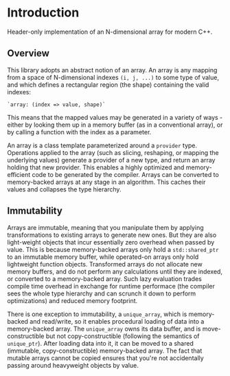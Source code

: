 # Introduction
Header-only implementation of an N-dimensional array for modern C++.

## Overview
This library adopts an abstract notion of an array. An array is any mapping from a space of N-dimensional indexes `(i, j, ...)` to some type of value, and which defines a rectangular region (the shape) containing the valid indexes:

    `array: (index => value, shape)`

This means that the mapped values may be generated in a variety of ways - either by looking them up in a memory buffer (as in a conventional array), or by calling a function with the index as a parameter.

An array is a class template parameterized around a `provider` type. Operations applied to the array (such as slicing, reshaping, or mapping the underlying values) generate a provider of a new type, and return an array holding that new provider. This enables a highly optimized and memory-efficient code to be generated by the compiler. Arrays can be converted to memory-backed arrays at any stage in an algorithm. This caches their values and collapses the type hierarchy.

## Immutability
Arrays are immutable, meaning that you manipulate them by applying transformations to existing arrays to generate new ones. But they are also light-weight objects that incur essentially zero overhead when passed by value. This is because memory-backed arrays only hold a `std::shared_ptr` to an immutable memory buffer, while operated-on arrays only hold lightweight function objects. Transformed arrays do not allocate new memory buffers, and do not perform any calculations until they are indexed, or converted to a memory-backed array. Such lazy evaluation trades compile time overhead in exchange for runtime performace (the compiler sees the whole type hierarchy and can scrunch it down to perform optimizations) and reduced memory footprint.

There is one exception to immutability, a `unique_array`, which is memory-backed and read/write, so it enables procedural loading of data into a memory-backed array. The `unique_array` owns its data buffer, and is move-constructible but not copy-constructible (following the semantics of `unique_ptr`). After loading data into it, it can be moved to a shared (immutable, copy-constructible) memory-backed array. The fact that mutable arrays cannot be copied ensures that you're not accidentally passing around heavyweight objects by value.
